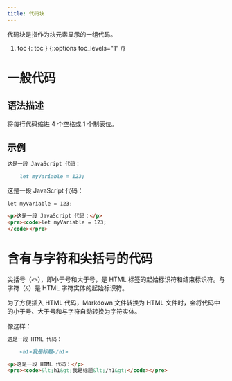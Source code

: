 ```yaml
---
title: 代码块
---
```


代码块是指作为块元素显示的一组代码。

1. toc
{: toc }
{::options toc_levels="1" /}

# 一般代码

## 语法描述

将每行代码缩进 4 个空格或 1 个制表位。

## 示例

```markdown
这是一段 JavaScript 代码：

    let myVariable = 123;
```

<div class='exmp'>
  <div class='exmp-container'>
    <p>这是一段 JavaScript 代码：</p>
    <pre><code>let myVariable = 123;</code></pre>
  </div>
</div>

```html
<p>这是一段 JavaScript 代码：</p>
<pre><code>let myVariable = 123;
</code></pre>
```

# 含有与字符和尖括号的代码

尖括号（`<>`），即小于号和大于号，是 HTML 标签的起始标识符和结束标识符。与字符（`&`）是 HTML 字符实体的起始标识符。

为了方便插入 HTML 代码，Markdown 文件转换为 HTML 文件时，会将代码中的小于号、大于号和与字符自动转换为字符实体。

像这样：

```markdown
这是一段 HTML 代码：

    <h1>我是标题</h1>
```

```html
<p>这是一段 HTML 代码：</p>
<pre><code>&lt;h1&gt;我是标题&lt;/h1&gt;</code></pre>
```

